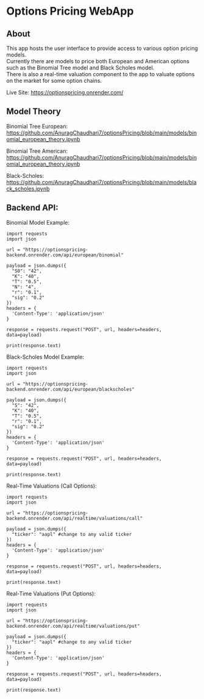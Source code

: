 # Options Pricing WebApp

## About
This app hosts the user interface to provide access to various option pricing models. <br>
Currently there are models to price both European and American options such as the Binomial Tree model and Black Scholes model.<br>
There is also a real-time valuation component to the app to valuate options on the market for some option chains. <br>

Live Site: https://optionspricing.onrender.com/
## Model Theory
Binomial Tree European: https://github.com/AnuragChaudhari7/optionsPricing/blob/main/models/binomial_european_theory.ipynb <br>

Binomial Tree American: https://github.com/AnuragChaudhari7/optionsPricing/blob/main/models/binomial_european_theory.ipynb <br>

Black-Scholes: https://github.com/AnuragChaudhari7/optionsPricing/blob/main/models/black_scholes.ipynb <br>

## Backend API:
Binomial Model Example:
```
import requests
import json

url = "https://optionspricing-backend.onrender.com/api/european/binomial"

payload = json.dumps({
  "S0": "42",
  "K": "40",
  "T": "0.5",
  "N": "4",
  "r": "0.1",
  "sig": "0.2"
})
headers = {
  'Content-Type': 'application/json'
}

response = requests.request("POST", url, headers=headers, data=payload)

print(response.text)

```
Black-Scholes Model Example:
```
import requests
import json

url = "https://optionspricing-backend.onrender.com/api/european/blackscholes"

payload = json.dumps({
  "S": "42",
  "K": "40",
  "T": "0.5",
  "r": "0.1",
  "sig": "0.2"
})
headers = {
  'Content-Type': 'application/json'
}

response = requests.request("POST", url, headers=headers, data=payload)

print(response.text)
```

Real-Time Valuations (Call Options):
```
import requests
import json

url = "https://optionspricing-backend.onrender.com/api/realtime/valuations/call"

payload = json.dumps({
  "ticker": "aapl" #change to any valid ticker 
})
headers = {
  'Content-Type': 'application/json'
}

response = requests.request("POST", url, headers=headers, data=payload)

print(response.text)
```

Real-Time Valuations (Put Options):
```
import requests
import json

url = "https://optionspricing-backend.onrender.com/api/realtime/valuations/put"

payload = json.dumps({
  "ticker": "aapl" #change to any valid ticker 
})
headers = {
  'Content-Type': 'application/json'
}

response = requests.request("POST", url, headers=headers, data=payload)

print(response.text)

```


